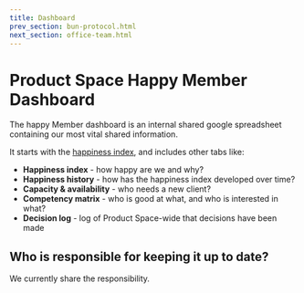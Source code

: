 ```yaml
---
title: Dashboard
prev_section: bun-protocol.html
next_section: office-team.html
---
```


Product Space Happy Member Dashboard
===============

The happy Member dashboard is an internal shared google spreadsheet containing our most vital shared information. 

It starts with the [happiness index](happiness-index.html), and includes other tabs like:

-   **Happiness index** - how happy are we and why?
-   **Happiness history** - how has the happiness index developed over time?
-   **Capacity & availability** - who needs a new client?
-   **Competency matrix** - who is good at what, and who is interested in what?
-   **Decision log** - log of Product Space-wide that decisions have been made

Who is responsible for keeping it up to date?
---------------------------------------------

We currently share the responsibility.
